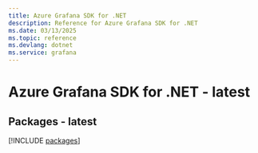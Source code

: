 ```yaml
---
title: Azure Grafana SDK for .NET
description: Reference for Azure Grafana SDK for .NET
ms.date: 03/13/2025
ms.topic: reference
ms.devlang: dotnet
ms.service: grafana
---
```

# Azure Grafana SDK for .NET - latest
## Packages - latest
[!INCLUDE [packages](grafana-index.md)]